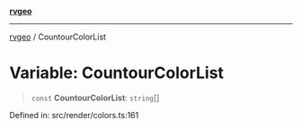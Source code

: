 [**rvgeo**](../README.md)

***

[rvgeo](../globals.md) / CountourColorList

# Variable: CountourColorList

> `const` **CountourColorList**: `string`[]

Defined in: src/render/colors.ts:161
